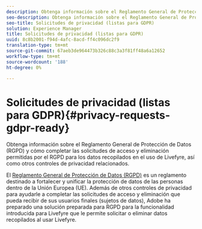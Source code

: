 ```yaml
---
description: Obtenga información sobre el Reglamento General de Protección de Datos (RGPD) y cómo completar las solicitudes de acceso y eliminación permitidas por el RGPD para los datos recopilados en el uso de Livefyre, así como otros controles de privacidad relacionados.
seo-description: Obtenga información sobre el Reglamento General de Protección de Datos (RGPD) y cómo completar las solicitudes de acceso y eliminación permitidas por el RGPD para los datos recopilados en el uso de Livefyre, así como otros controles de privacidad relacionados.
seo-title: Solicitudes de privacidad (listas para GDPR)
solution: Experience Manager
title: Solicitudes de privacidad (listas para GDPR)
uuid: 8c8b2001-f94d-4afc-8acd-ff4c096dc2f9
translation-type: tm+mt
source-git-commit: 67aeb3de964473b326c88c3a3f81ff48a6a12652
workflow-type: tm+mt
source-wordcount: '188'
ht-degree: 0%

---
```



# Solicitudes de privacidad (listas para GDPR){#privacy-requests-gdpr-ready}

Obtenga información sobre el Reglamento General de Protección de Datos (RGPD) y cómo completar las solicitudes de acceso y eliminación permitidas por el RGPD para los datos recopilados en el uso de Livefyre, así como otros controles de privacidad relacionados.

El [Reglamento General de Protección de Datos (RGPD)](https://adobe.io/apis/cloudplatform/gdpr.html) es un reglamento destinado a fortalecer y unificar la protección de datos de las personas dentro de la Unión Europea (UE). Además de otros controles de privacidad para ayudarle a completar las solicitudes de acceso y eliminación que pueda recibir de sus usuarios finales (sujetos de datos), Adobe ha preparado una solución preparada para RGPD para la funcionalidad introducida para Livefyre que le permite solicitar o eliminar datos recopilados al usar Livefyre.
